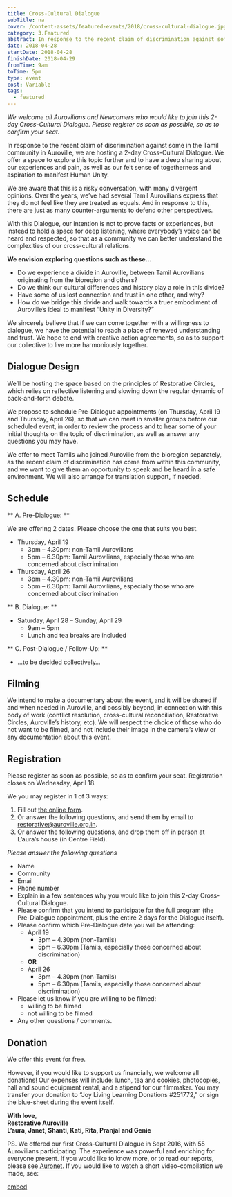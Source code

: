 ```yaml
---
title: Cross-Cultural Dialogue
subTitle: na
cover: /content-assets/featured-events/2018/cross-cultural-dialogue.jpg
category: 3.Featured
abstract: In response to the recent claim of discrimination against some in the Tamil community in Auroville, we are hosting a 2-day Cross-Cultural Dialogue. We offer a space to explore this topic further and to have a deep sharing about our experiences and pain, as well as our felt sense of togetherness and aspiration to manifest Human Unity.
date: 2018-04-28
startDate: 2018-04-28
finishDate: 2018-04-29
fromTime: 9am
toTime: 5pm
type: event
cost: Variable
tags:
  - featured
---
```


_We welcome all Aurovilians and Newcomers who would like to join this 2-day Cross-Cultural Dialogue. Please register as soon as possible, so as to confirm your seat._

In response to the recent claim of discrimination against some in the Tamil community in Auroville, we are hosting a 2-day Cross-Cultural Dialogue. We offer a space to explore this topic further and to have a deep sharing about our experiences and pain, as well as our felt sense of togetherness and aspiration to manifest Human Unity.

We are aware that this is a risky conversation, with many divergent opinions. Over the years, we’ve had several Tamil Aurovilians express that they do not feel like they are treated as equals. And in response to this, there are just as many counter-arguments to defend other perspectives.

With this Dialogue, our intention is not to prove facts or experiences, but instead to hold a space for deep listening, where everybody’s voice can be heard and respected, so that as a community we can better understand the complexities of our cross-cultural relations.

**We envision exploring questions such as these…**

* Do we experience a divide in Auroville, between Tamil Aurovilians originating from the bioregion and others?
* Do we think our cultural differences and history play a role in this divide?
* Have some of us lost connection and trust in one other, and why?
* How do we bridge this divide and walk towards a truer embodiment of Auroville’s ideal to manifest “Unity in Diversity?”

We sincerely believe that if we can come together with a willingness to dialogue, we have the potential to reach a place of renewed understanding and trust. We hope to end with creative action agreements, so as to support our collective to live more harmoniously together.

## Dialogue Design

We’ll be hosting the space based on the principles of Restorative Circles, which relies on reflective listening and slowing down the regular dynamic of back-and-forth debate.

We propose to schedule Pre-Dialogue appointments (on Thursday, April 19 and Thursday, April 26), so that we can meet in smaller groups before our scheduled event, in order to review the process and to hear some of your initial thoughts on the topic of discrimination, as well as answer any questions you may have.

We offer to meet Tamils who joined Auroville from the bioregion separately, as the recent claim of discrimination has come from within this community, and we want to give them an opportunity to speak and be heard in a safe environment. We will also arrange for translation support, if needed.

## Schedule

** A. Pre-Dialogue: **

We are offering 2 dates. Please choose the one that suits you best.

* Thursday, April 19
  * 3pm – 4.30pm: non-Tamil Aurovilians
  * 5pm – 6.30pm: Tamil Aurovilians, especially those who are concerned about discrimination
* Thursday, April 26
  * 3pm – 4.30pm: non-Tamil Aurovilians
  * 5pm – 6.30pm: Tamil Aurovilians, especially those who are concerned about discrimination

** B. Dialogue: ** 

* Saturday, April 28 – Sunday, April 29
  * 9am – 5pm
  * Lunch and tea breaks are included

** C. Post-Dialogue / Follow-Up: ** 

* …to be decided collectively…

## Filming

We intend to make a documentary about the event, and it will be shared if and when needed in Auroville, and possibly beyond, in connection with this body of work (conflict resolution, cross-cultural reconciliation, Restorative Circles, Auroville’s history, etc). We will respect the choice of those who do not want to be filmed, and not include their image in the camera’s view or any documentation about this event.

## Registration

Please register as soon as possible, so as to confirm your seat. Registration closes on Wednesday, April 18.

We you may register in 1 of 3 ways:

1. Fill out [the online form](https://bit.ly/2Ef3nLI).
2. Or answer the following questions, and send them by email to restorative@auroville.org.in.
3. Or answer the following questions, and drop them off in person at L’aura’s house (in Centre Field).

_Please answer the following questions_

* Name
* Community
* Email
* Phone number
* Explain in a few sentences why you would like to join this 2-day Cross-Cultural Dialogue.
* Please confirm that you intend to participate for the full program (the Pre-Dialogue appointment, plus the entire 2 days for the Dialogue itself).
* Please confirm which Pre-Dialogue date you will be attending:
  * April 19
    * 3pm – 4.30pm (non-Tamils)
    * 5pm – 6.30pm (Tamils, especially those concerned about discrimination)
  * **OR**
  * April 26
    * 3pm – 4.30pm (non-Tamils)
    * 5pm – 6.30pm (Tamils, especially those concerned about discrimination)
* Please let us know if you are willing to be filmed:
  * willing to be filmed
  * not willing to be filmed
* Any other questions / comments.

## Donation

We offer this event for free.

However, if you would like to support us financially, we welcome all donations! Our expenses will include: lunch, tea and cookies, photocopies, hall and sound equipment rental, and a stipend for our filmmaker. You may transfer your donation to “Joy Living Learning Donations #251772,” or sign the blue-sheet during the event itself.

__With love__,  
__Restorative Auroville__  
__L’aura, Janet, Shanti, Kati, Rita, Pranjal and Genie__  

PS. We offered our first Cross-Cultural Dialogue in Sept 2016, with 55 Aurovilians participating. The experience was powerful and enriching for everyone present. If you would like to know more, or to read our reports, please see [Auronet](https://www.auroville.org.in/article/60486). If you would like to watch a short video-compilation we made, see:

[embed](https://www.youtube.com/watch?v=3J4SeG6LfCQ&t=891s)
